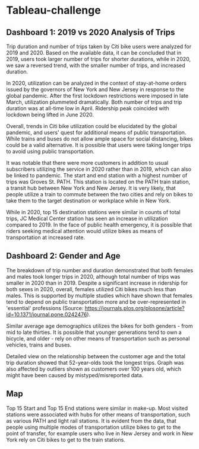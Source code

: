 # Tableau-challenge

## Dashboard 1: 2019 vs 2020 Analysis of Trips

Trip duration and number of trips taken by Citi bike users were analyzed for 2019 and 2020. 
Based on the available data, it can be concluded that in 2019, users took larger number of trips for shorter durations, while in 2020, we saw a reversed trend, with the smaller number of trips, and increased duration. 

In 2020, utilization can be analyzed in the context of stay-at-home orders issued by the governors of New York and New Jersey in response to the global pandemic. After the first lockdown restrictions were imposed in late March, utilization plummeted dramatically. Both number of trips and trip duration was at all-time low in April. Ridership peak coincided with lockdown being lifted in June 2020. 

Overall, trends in Citi bike utilization could be elucidated by the global pandemic, and users' quest for additional means of public transportation. While trains and buses do not allow ample space for social distancing, bikes could be a valid alternative. It is possible that users were taking longer trips to avoid using public transportation.  

It was notable that there were more customers in addition to usual subscribers utilizing the service in 2020 rather than in 2019, which can also be linked to pandemic. The start and end station with a highest number of trips was Groves St. PATH. This station is located on the PATH train station, a transit hub between New York and New Jersey. It is very likely, that people utilize a train to commute between the two cities and rely on bikes to take them to the target destination or workplace while in New York.  

While in 2020, top 15 destination stations were similar in counts of total trips, JC Medical Center station has seen an increase in utilization compared to 2019. In the face of public health emergency, it is possible that riders seeking medical attention would utilize bikes as means of transportation at increased rate. 

## Dashboard 2: Gender and Age

The breakdown of trip number and duration demonstrated that both females and males took longer trips in 2020, although total number of trips was smaller in 2020 than in 2019. Despite a significant increase in ridership for both sexes in 2020, overall, females utilized Citi bikes much less than males. This is supported by multiple studies which have shown that females tend to depend on public transportation more and be over-represented in 'essential' professions (Source: https://journals.plos.org/plosone/article?id=10.1371/journal.pone.0242476).

Similar average age demographics utilizes the bikes for both genders - from mid to late thirties. It is possible that younger generations tend to own a bicycle, and older - rely on other means of transportation such as personal vehicles, trains and buses.

Detailed view on the relationship between the customer age and the total trip duration showed that 52-year-olds took the longest trips. Graph was also affected by outliers shown as customers over 100 years old, which might have been caused by mistyped/misreported data.

## Map 
Top 15 Start and Top 15 End stations were similar in make-up. Most visited stations were associated with hubs for other means of transportation, such as various PATH and light rail stations. It is evident from the data, that people using multiple modes of transportation utilize bikes to get to the point of transfer, for example users who live in New Jersey and work in New York rely on Citi bikes to get to the train stations. 


